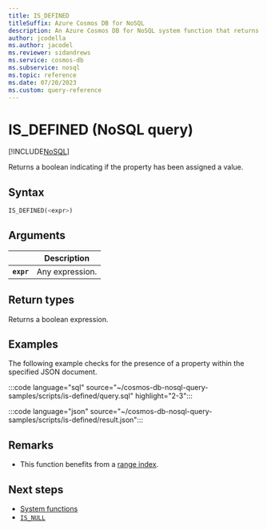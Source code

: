 ```yaml
---
title: IS_DEFINED
titleSuffix: Azure Cosmos DB for NoSQL
description: An Azure Cosmos DB for NoSQL system function that returns true if the property has been assigned a value.
author: jcodella
ms.author: jacodel
ms.reviewer: sidandrews
ms.service: cosmos-db
ms.subservice: nosql
ms.topic: reference
ms.date: 07/20/2023
ms.custom: query-reference
---
```


# IS_DEFINED (NoSQL query)

[!INCLUDE[NoSQL](../../includes/appliesto-nosql.md)]

Returns a boolean indicating if the property has been assigned a value.  

## Syntax

```sql
IS_DEFINED(<expr>)  
```  

## Arguments

| | Description |
| --- | --- |
| **`expr`** | Any expression. |
  
## Return types
  
Returns a boolean expression.

## Examples

The following example checks for the presence of a property within the specified JSON document. 

:::code language="sql" source="~/cosmos-db-nosql-query-samples/scripts/is-defined/query.sql" highlight="2-3":::

:::code language="json" source="~/cosmos-db-nosql-query-samples/scripts/is-defined/result.json":::

## Remarks

- This function benefits from a [range index](../../index-policy.md#includeexclude-strategy).

## Next steps

- [System functions](system-functions.yml)
- [`IS_NULL`](is-null.md)

